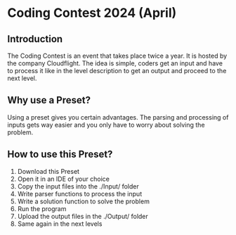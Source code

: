 ﻿# Coding Contest 2024 (April)

## Introduction

The Coding Contest is an event that takes place twice a year. It is hosted by the company Cloudflight. The idea is simple, coders get an input and have to process it like in the level description to get an output and proceed to the next level.

## Why use a Preset?

Using a preset gives you certain advantages. The parsing and processing of inputs gets way easier and you only have to worry about solving the problem.

## How to use this Preset?

1. Download this Preset
2. Open it in an IDE of your choice
3. Copy the input files into the ./Input/ folder
4. Write parser functions to process the input
5. Write a solution function to solve the problem
6. Run the program
7. Upload the output files in the ./Output/ folder
8. Same again in the next levels